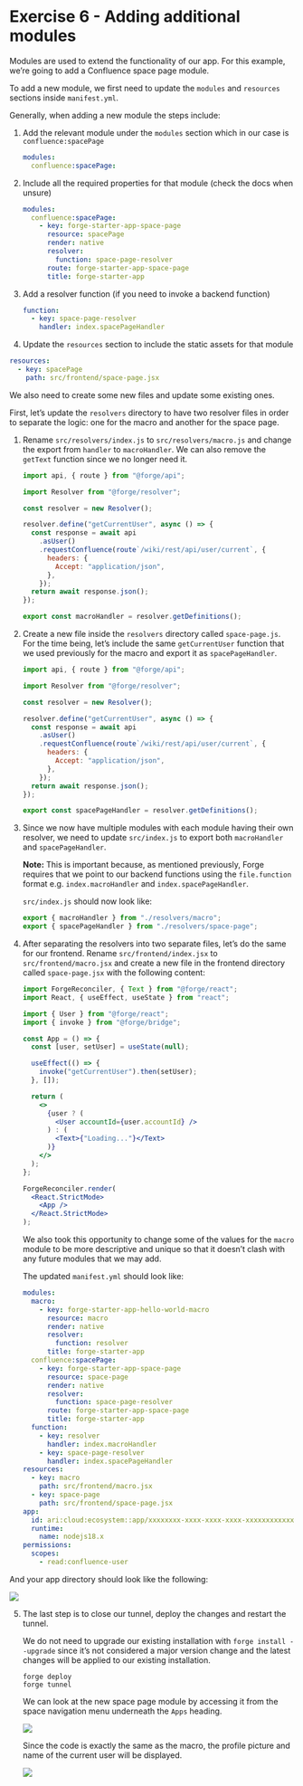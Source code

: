 # Exercise 6 - Adding additional modules

Modules are used to extend the functionality of our app. For this example, we’re going to add a Confluence space page module.

To add a new module, we first need to update the `modules` and `resources` sections inside `manifest.yml`.

Generally, when adding a new module the steps include:

1. Add the relevant module under the `modules` section which in our case is `confluence:spacePage`

   ```yaml
   modules:
     confluence:spacePage:
   ```

2. Include all the required properties for that module (check the docs when unsure)

   ```yaml
   modules:
     confluence:spacePage:
       - key: forge-starter-app-space-page
         resource: spacePage
         render: native
         resolver:
           function: space-page-resolver
         route: forge-starter-app-space-page
         title: forge-starter-app
   ```

3. Add a resolver function (if you need to invoke a backend function)

   ```yaml
   function:
     - key: space-page-resolver
       handler: index.spacePageHandler
   ```

4. Update the `resources` section to include the static assets for that module

```yaml
resources:
  - key: spacePage
    path: src/frontend/space-page.jsx
```

We also need to create some new files and update some existing ones.

First, let’s update the `resolvers` directory to have two resolver files in order to separate the logic: one for the macro and another for the space page.

1. Rename `src/resolvers/index.js` to `src/resolvers/macro.js` and change the export from `handler` to `macroHandler`. We can also remove the `getText` function since we no longer need it.

   ```jsx
   import api, { route } from "@forge/api";

   import Resolver from "@forge/resolver";

   const resolver = new Resolver();

   resolver.define("getCurrentUser", async () => {
     const response = await api
       .asUser()
       .requestConfluence(route`/wiki/rest/api/user/current`, {
         headers: {
           Accept: "application/json",
         },
       });
     return await response.json();
   });

   export const macroHandler = resolver.getDefinitions();
   ```

2. Create a new file inside the `resolvers` directory called `space-page.js`. For the time being, let’s include the same `getCurrentUser` function that we used previously for the macro and export it as `spacePageHandler`.

   ```jsx
   import api, { route } from "@forge/api";

   import Resolver from "@forge/resolver";

   const resolver = new Resolver();

   resolver.define("getCurrentUser", async () => {
     const response = await api
       .asUser()
       .requestConfluence(route`/wiki/rest/api/user/current`, {
         headers: {
           Accept: "application/json",
         },
       });
     return await response.json();
   });

   export const spacePageHandler = resolver.getDefinitions();
   ```

3. Since we now have multiple modules with each module having their own resolver, we need to update `src/index.js` to export both `macroHandler` and `spacePageHandler`.

   **Note:** This is important because, as mentioned previously, Forge requires that we point to our backend functions using the `file.function` format e.g. `index.macroHandler` and `index.spacePageHandler`.

   `src/index.js` should now look like:

   ```jsx
   export { macroHandler } from "./resolvers/macro";
   export { spacePageHandler } from "./resolvers/space-page";
   ```

4. After separating the resolvers into two separate files, let’s do the same for our frontend. Rename `src/frontend/index.jsx` to `src/frontend/macro.jsx` and create a new file in the frontend directory called `space-page.jsx` with the following content:

   ```jsx
   import ForgeReconciler, { Text } from "@forge/react";
   import React, { useEffect, useState } from "react";

   import { User } from "@forge/react";
   import { invoke } from "@forge/bridge";

   const App = () => {
     const [user, setUser] = useState(null);

     useEffect(() => {
       invoke("getCurrentUser").then(setUser);
     }, []);

     return (
       <>
         {user ? (
           <User accountId={user.accountId} />
         ) : (
           <Text>{"Loading..."}</Text>
         )}
       </>
     );
   };

   ForgeReconciler.render(
     <React.StrictMode>
       <App />
     </React.StrictMode>
   );
   ```

   We also took this opportunity to change some of the values for the `macro` module to be more descriptive and unique so that it doesn’t clash with any future modules that we may add.

   The updated `manifest.yml` should look like:

   ```yaml
   modules:
     macro:
       - key: forge-starter-app-hello-world-macro
         resource: macro
         render: native
         resolver:
           function: resolver
         title: forge-starter-app
     confluence:spacePage:
       - key: forge-starter-app-space-page
         resource: space-page
         render: native
         resolver:
           function: space-page-resolver
         route: forge-starter-app-space-page
         title: forge-starter-app
     function:
       - key: resolver
         handler: index.macroHandler
       - key: space-page-resolver
         handler: index.spacePageHandler
   resources:
     - key: macro
       path: src/frontend/macro.jsx
     - key: space-page
       path: src/frontend/space-page.jsx
   app:
     id: ari:cloud:ecosystem::app/xxxxxxxx-xxxx-xxxx-xxxx-xxxxxxxxxxxx
     runtime:
       name: nodejs18.x
   permissions:
     scopes:
       - read:confluence-user
   ```

And your app directory should look like the following:

![](./img/exercise-6/directory.png)

5. The last step is to close our tunnel, deploy the changes and restart the tunnel.

   We do not need to upgrade our existing installation with `forge install --upgrade` since it’s not considered a major version change and the latest changes will be applied to our existing installation.

   ```shell
   forge deploy
   forge tunnel
   ```

   We can look at the new space page module by accessing it from the space navigation menu underneath the `Apps` heading.

   ![](./img/exercise-6/sidebar-space-page.png)

   Since the code is exactly the same as the macro, the profile picture and name of the current user will be displayed.

   ![](./img/exercise-6/space-page-user-profile.png)
